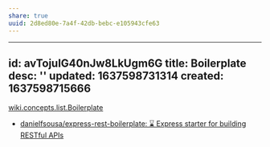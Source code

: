 ```yaml
---
share: true
uuid: 2d8ed80e-7a4f-42db-bebc-e105943cfe63
---
```

---
id: avTojuIG40nJw8LkUgm6G
title: Boilerplate
desc: ''
updated: 1637598731314
created: 1637598715666
---

[wiki.concepts.list.Boilerplate](/undefined)

* [danielfsousa/express-rest-boilerplate: ⌛️ Express starter for building RESTful APIs](https://github.com/danielfsousa/express-rest-boilerplate)
